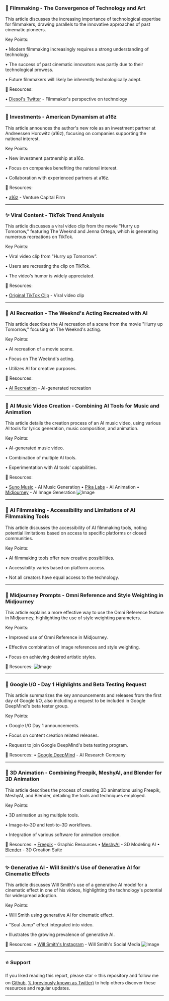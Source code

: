 ### 🤖 Filmmaking - The Convergence of Technology and Art

This article discusses the increasing importance of technological expertise for filmmakers, drawing parallels to the innovative approaches of past cinematic pioneers.

Key Points:

•  Modern filmmaking increasingly requires a strong understanding of technology.


•  The success of past cinematic innovators was partly due to their technological prowess.


•  Future filmmakers will likely be inherently technologically adept.



🔗 Resources:

• [Diesol's Twitter](https://x.com/Diesol) - Filmmaker's perspective on technology


---
### 🚀 Investments - American Dynamism at a16z

This article announces the author's new role as an investment partner at Andreessen Horowitz (a16z), focusing on companies supporting the national interest.

Key Points:

•  New investment partnership at a16z.


•  Focus on companies benefiting the national interest.


•  Collaboration with experienced partners at a16z.



🔗 Resources:

• [a16z](https://x.com/a16z) - Venture Capital Firm


---
### ✨ Viral Content - TikTok Trend Analysis

This article discusses a viral video clip from the movie "Hurry up Tomorrow," featuring The Weeknd and Jenna Ortega, which is generating numerous recreations on TikTok.

Key Points:

•  Viral video clip from "Hurry up Tomorrow".


•  Users are recreating the clip on TikTok.


•  The video's humor is widely appreciated.



🔗 Resources:

• [Original TikTok Clip](https://x.com/theXoCillian/status/1924949906868879812) - Viral video clip


---
### 🤖 AI Recreation - The Weeknd's Acting Recreated with AI

This article describes the AI recreation of a scene from the movie "Hurry up Tomorrow," focusing on The Weeknd's acting.

Key Points:

•  AI recreation of a movie scene.


•  Focus on The Weeknd's acting.


•  Utilizes AI for creative purposes.



🔗 Resources:

• [AI Recreation](https://x.com/theXoCillian/status/1924948483502494095) - AI-generated recreation


---
### 🤖 AI Music Video Creation - Combining AI Tools for Music and Animation

This article details the creation process of an AI music video, using various AI tools for lyrics generation, music composition, and animation.

Key Points:

•  AI-generated music video.


•  Combination of multiple AI tools.


•  Experimentation with AI tools' capabilities.


🔗 Resources:

• [Suno Music](https://x.com/SunoMusic) - AI Music Generation
• [Pika Labs](https://x.com/pika_labs) - AI Animation
• [Midjourney](https://x.com/hashtag/midjourney?src=hashtag_click) - AI Image Generation
![Image](https://pbs.twimg.com/amplify_video_thumb/1924473985728929792/img/1tClWUe_RyDCVvwm.jpg)


---
### 🤖 AI Filmmaking - Accessibility and Limitations of AI Filmmaking Tools

This article discusses the accessibility of AI filmmaking tools, noting potential limitations based on access to specific platforms or closed communities.

Key Points:

•  AI filmmaking tools offer new creative possibilities.


•  Accessibility varies based on platform access.


•  Not all creators have equal access to the technology.



---
### 🤖 Midjourney Prompts - Omni Reference and Style Weighting in Midjourney

This article explains a more effective way to use the Omni Reference feature in Midjourney, highlighting the use of style weighting parameters.

Key Points:

• Improved use of Omni Reference in Midjourney.


• Effective combination of image references and style weighting.


•  Focus on achieving desired artistic styles.



🔗 Resources:
![Image](https://pbs.twimg.com/media/Gq2QCwLbAAMdp6X?format=jpg&name=small)


---
### 🚀 Google I/O - Day 1 Highlights and Beta Testing Request

This article summarizes the key announcements and releases from the first day of Google I/O, also including a request to be included in Google DeepMind's beta tester group.

Key Points:

•  Google I/O Day 1 announcements.


•  Focus on content creation related releases.


•  Request to join Google DeepMind's beta testing program.


🔗 Resources:
• [Google DeepMind](https://x.com/GoogleDeepMind) - AI Research Company


---
### 🚀 3D Animation - Combining Freepik, MeshyAI, and Blender for 3D Animation

This article describes the process of creating 3D animations using Freepik, MeshyAI, and Blender, detailing the tools and techniques employed.

Key Points:

•  3D animation using multiple tools.


•  Image-to-3D and text-to-3D workflows.


•  Integration of various software for animation creation.


🔗 Resources:
• [Freepik](https://x.com/freepik) - Graphic Resources
• [MeshyAI](https://x.com/MeshyAI) - 3D Modeling AI
• [Blender](https://x.com/Blender) - 3D Creation Suite


---
### ✨ Generative AI - Will Smith's Use of Generative AI for Cinematic Effects

This article discusses Will Smith's use of a generative AI model for a cinematic effect in one of his videos, highlighting the technology's potential for widespread adoption.

Key Points:

•  Will Smith using generative AI for cinematic effect.


•  "Soul Jump" effect integrated into video.


•  Illustrates the growing prevalence of generative AI.


🔗 Resources:
• [Will Smith's Instagram](https://x.com/willsmith) - Will Smith's Social Media
![Image](https://pbs.twimg.com/amplify_video_thumb/1924878142831054849/img/Okdl5bUsSE8LWJof.jpg)


---

### ⭐️ Support

If you liked reading this report, please star ⭐️ this repository and follow me on [Github](https://github.com/Drix10), [𝕏 (previously known as Twitter)](https://x.com/DRIX_10_) to help others discover these resources and regular updates.

---